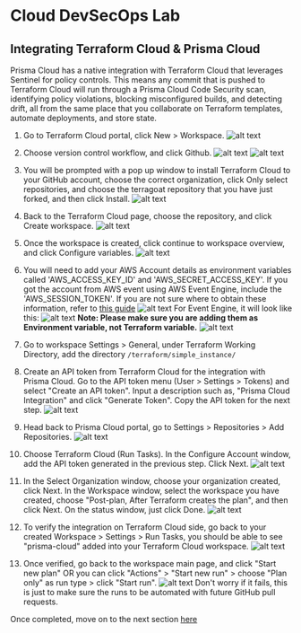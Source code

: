 # Cloud DevSecOps Lab
## Integrating Terraform Cloud & Prisma Cloud 
Prisma Cloud has a native integration with Terraform Cloud that leverages Sentinel for policy controls. This means any commit that is pushed to Terraform Cloud will run through a Prisma Cloud Code Security scan, identifying policy violations, blocking misconfigured builds, and detecting drift, all from the same place that you collaborate on Terraform templates, automate deployments, and store state.

1. Go to Terraform Cloud portal, click New > Workspace.
![alt text](/resources/terraform-cloud-workspace.png?raw=true)
2. Choose version control workflow, and click Github.
![alt text](/resources/tc-vc-workflow.png?raw=true)
![alt text](/resources/tc-vc-github.png?raw=true)
3. You will be prompted with a pop up window to install Terraform Cloud to your GitHub account, choose the correct organization, click Only select repositories, and choose the terragoat repository that you have just forked, and then click Install.
![alt text](/resources/install-tc.png?raw=true)
4. Back to the Terraform Cloud page, choose the repository, and click Create workspace.
![alt text](/resources/tc-create-workspace.png?raw=true)
5. Once the workspace is created, click continue to workspace overview, and click Configure variables.
![alt text](/resources/tc-configure-variables.png?raw=true)
6. You will need to add your AWS Account details as environment variables called 'AWS_ACCESS_KEY_ID' and 'AWS_SECRET_ACCESS_KEY'. If you got the account from AWS event using AWS Event Engine, include the 'AWS_SESSION_TOKEN'. If you are not sure where to obtain these information, refer to [this guide](https://docs.aws.amazon.com/powershell/latest/userguide/pstools-appendix-sign-up.html)
![alt text](/resources/terraform_cloud_env_variables.png?raw=true)
For Event Engine, it will look like this:
![alt text](/resources/terraform_cloud_env_variables_ee.png?raw=true)
**Note: Please make sure you are adding them as Environment variable, not Terraform variable.**
![alt text](/resources/tc-workspace-env-var.png?raw=true)

7. Go to workspace Settings > General, under Terraform Working Directory, add the directory ```/terraform/simple_instance/```

8. Create an API token from Terraform Cloud for the integration with Prisma Cloud. Go to the API token menu (User > Settings > Tokens) and select "Create an API token". Input a description such as, "Prisma Cloud Integration" and click "Generate Token". Copy the API token for the next step.
![alt text](/resources/tc-generate-token.png?raw=true)

9. Head back to Prisma Cloud portal, go to Settings > Repositories > Add Repositories.
![alt text](/resources/pc-add-repo-tc.png?raw=true)

10. Choose Terraform Cloud (Run Tasks). In the Configure Account window, add the API token generated in the previous step. Click Next.
![alt text](/resources/pc-add-tc-token.png?raw=true)

11. In the Select Organization window, choose your organization created, click Next. In the Workspace window, select the workspace you have created, choose "Post-plan, After Terraform creates the plan", and then click Next. On the status window, just click Done.
![alt text](/resources/pc-add-tc-workspace.png?raw=true)

12. To verify the integration on Terraform Cloud side, go back to your created Workspace > Settings > Run Tasks, you should be able to see "prisma-cloud" added into your Terraform Cloud workspace.
![alt text](/resources/tc-verify-pc-integration.png?raw=true)

13. Once verified, go back to the workspace main page, and click "Start new plan" OR you can click "Actions" > "Start new run" > choose "Plan only" as run type > click "Start run". 
![alt text](/resources/tc-plan-only.png?raw=true)
Don't worry if it fails, this is just to make sure the runs to be automated with future GitHub pull requests.

Once completed, move on to the next section [here](/07-AddingRepoToPrismaCloud.md)